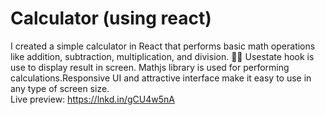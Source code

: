 # Calculator (using react)

I created a simple calculator in React that performs basic math operations like addition, subtraction, multiplication, and division. 🧮✨
Usestate hook is use to display result in screen. Mathjs library is used for performing calculations.Responsive UI and attractive interface make it easy to use in any type of screen size.  
Live preview: https://lnkd.in/gCU4w5nA
